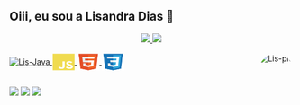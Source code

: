 ## Oiii, eu sou a Lisandra Dias 🐬
<div align="center">
  <a href="https://github.com/lisscodes">
  <img height="180em" src="https://github-readme-stats.vercel.app/api?username=lisscodes&show_icons=true&theme=tokyonight&include_all_commits=true&count_private=true"/>
  <img height="180em" src="https://github-readme-stats.vercel.app/api/top-langs/?username=lisscodes&layout=compact&langs_count=7&theme=tokyonight"/>
</div>
<div style="display: inline_block"><br>
  <img align="center" alt="Lis-Java" height="30" width="40"
       src="https://devicons.railway.app/i/java.svg">
  <img align="center" alt="Lis-Js" height="30" width="40" src="https://raw.githubusercontent.com/devicons/devicon/master/icons/javascript/javascript-plain.svg">
  <img align="center" alt="Lis-HTML" height="30" width="40" src="https://raw.githubusercontent.com/devicons/devicon/master/icons/html5/html5-original.svg">
  <img align="center" alt="Lis-CSS" height="30" width="40" src="https://raw.githubusercontent.com/devicons/devicon/master/icons/css3/css3-original.svg">
  <img align="right" alt="Lis-pic" height="150" style="border-radius:50px;" src="https://cdn.discordapp.com/attachments/928831616615342143/928832300773441556/Lis-pic.png">
  
</div>
  
  ##
 
<div> 
  <a href="https://instagram.com/lisscodes" target="_blank"><img src="https://img.shields.io/badge/-Instagram-%23E4405F?style=for-the-badge&logo=instagram&logoColor=white" target="_blank"></a>
  <a href = "mailto:lisandra.dias008@gmail.com"><img src="https://img.shields.io/badge/-Gmail-%23333?style=for-the-badge&logo=gmail&logoColor=white" target="_blank"></a>
  <a href="https://www.linkedin.com/in/lisandra-dias/" target="_blank"><img src="https://img.shields.io/badge/-LinkedIn-%230077B5?style=for-the-badge&logo=linkedin&logoColor=white" target="_blank"></a> 
</div>

